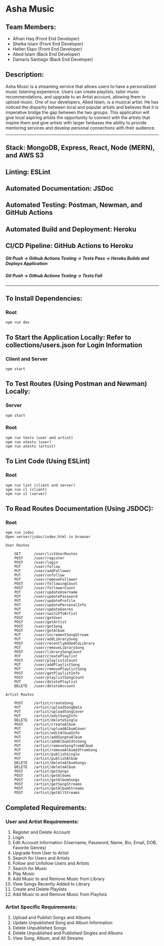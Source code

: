 # Asha Music

## Team Members:
* Afnan Haq (Front End Developer) 
* Sheika Islam (Front End Developer)
* Hellen Ekpo (Front End Developer)
* Abed Islam (Back End Developer)
* Damaris Santiago (Back End Developer)

## Description:
Asha Music is a streaming service that allows users to have a personalized music listening experience. Users can create playlists, tailor music recommendations, and upgrade to an Artist account, allowing them to upload music. One of our developers, Abed Islam, is a musical artist. He has noticed the disparity between local and popular artists and believes that it is imperative bridge the gap between the two groups. This application will give local aspiring artists the opportunity to connect with the artists that inspire them and give artists with larger fanbases the ability to provide mentoring services and develop personal connections with their audience.

_________________
## Stack: MongoDB, Express, React, Node (MERN), and AWS S3
## Linting: ESLint
## Automated Documentation: JSDoc
## Automated Testing: Postman, Newman, and GitHub Actions
## Automated Build and Deployment: Heroku
## CI/CD Pipeline: GitHub Actions to Heroku
##### Git Push &rarr; Github Actions Testing &rarr; Tests Pass &rarr; Heroku Builds and Deploys Application
##### Git Push &rarr; Github Actions Testing &rarr; Tests Fail
_________________
## To Install Dependencies:
### Root
    npm run dev

## To Start the Application Locally: Refer to collections/users.json for Login Information
### Client and Server
    npm start

## To Test Routes (Using Postman and Newman) Locally:
### Server
    npm start

### Root
    npm run tests (user and artist)
    npm run utests (user)
    npm run atests (artist)

## To Lint Code (Using ESLint)
### Root
    npm run lint (client and server)
    npm run cl (client)
    npm run sl (server)

## To Read Routes Documentation (Using JSDOC):
### Root
    npm run jsdoc
    Open server/jsdoc/index.html in browser

    User Routes

        GET      /user/listUserRoutes
        POST     /user/register
        POST     /user/login
        PUT      /user/follow
        PUT      /user/addFollower
        PUT      /user/unfollow
        PUT      /user/removeFollower
        POST     /user/followingCount
        POST     /user/followerCount
        PUT      /user/updateUsername
        PUT      /user/updatePassword
        PUT      /user/updateProfile
        PUT      /user/updatePersonalInfo
        PUT      /user/updateGenres
        PUT      /user/switchToArtist
        POST     /user/getUser
        POST     /user/getArtist
        POST     /user/getSong
        POST     /user/getAlbum
        PUT      /user/incrementSongStream
        PUT      /user/addLibrarySong
        POST     /user/recentlyAddedtoLibrary
        PUT      /user/removeLibrarySong
        POST     /user/librarySongCount
        PUT      /user/createPlaylist
        POST     /user/playlistsCount
        PUT      /user/addPlaylistSong
        PUT      /user/removePlaylistSong
        POST     /user/getPlaylistInfo
        POST     /user/playlistSongCount
        PUT      /user/deletePlaylist
        DELETE   /user/deleteAccount

    Artist Routes

        POST     /artist/createSong
        PUT      /artist/uploadSongData
        PUT      /artist/uploadSongCover
        PUT      /artist/editSongInfo
        DELETE   /artist/deleteSingle
        POST     /artist/createAlbum
        PUT      /artist/uploadAlbumCover
        PUT      /artist/editAlbumInfo
        PUT      /artist/addSongtoAlbum
        PUT      /artist/addAlbumIdtoSong
        PUT      /artist/removeSongfromAlbum
        PUT      /artist/removeAlbumIdfromSong
        PUT      /artist/publishSingle
        PUT      /artist/publishAlbum
        DELETE   /artist/deleteAlbumSongs
        DELETE   /artist/deleteAlbum
        POST     /artist/getSongs
        POST     /artist/getAlbums
        POST     /artist/getAlbumSongs
        POST     /artist/getSongStreams
        POST     /artist/getAlbumStreams
        POST     /artist/getAllStreams

## Completed Requirements:
### User and Artist Requirements:
1. Register and Delete Account
1. Login
1. Edit Account Information (Username, Password, Name, Bio, Email, DOB, Favorite Genres)
1. Upgrade from User to Artist
1. Search for Users and Artists
1. Follow and Unfollow Users and Artists
1. Search for Music
1. Play Music
1. Add Music to and Remove Music from Library
1. View Songs Recently Added to Library
1. Create and Delete Playlists
1. Add Music to and Remove Music from Playlists

### Artist Specific Requirements:
1. Upload and Publish Songs and Albums
1. Update Unpublished Song and Album Information
1. Delete Unpublished Songs
1. Delete Unpublished and Published Singles and Albums
1. View Song, Album, and All Streams